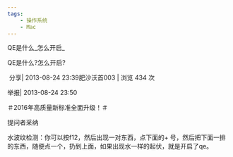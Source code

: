 ```yaml
---
tags:
    - 操作系统
    - Mac
---
```


QE是什么_怎么开启_

QE是什么?怎么开启?

 分享| 2013-08-24 23:39肥沙沃首003 | 浏览 434 次

举报| 2013-08-24 23:50

＃2016年高质量新标准全面升级！＃

提问者采纳

水波纹检测：你可以按f12，然后出现一对东西，点下面的+ 号，然后把下面一排的东西，随便点一个，扔到上面，如果出现水一样的起伏，就是开启了qe。



